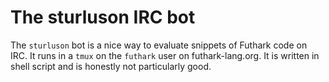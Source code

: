 # The sturluson IRC bot

The `sturluson` bot is a nice way to evaluate snippets of Futhark code
on IRC.  It runs in a `tmux` on the `futhark` user on
futhark-lang.org.  It is written in shell script and is honestly not
particularly good.
